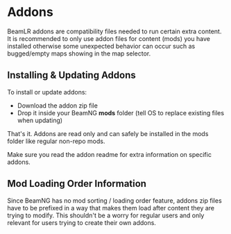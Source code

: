 
# Addons
BeamLR addons are compatibility files needed to run certain extra content. It is recommended to only use addon files for content (mods) you have installed otherwise some unexpected behavior can occur such as bugged/empty maps showing in the map selector.

## Installing & Updating Addons
To install or update addons:
* Download the addon zip file
* Drop it inside your BeamNG **mods** folder (tell OS to replace existing files when updating)

That's it. Addons are read only and can safely be installed in the mods folder like regular non-repo mods.

Make sure you read the addon readme for extra information on specific addons.
## Mod Loading Order Information
Since BeamNG has no mod sorting / loading order feature, addons zip files have to be prefixed in a way that makes them load after content they are trying to modify. This shouldn't be a worry for regular users and only relevant for users trying to create their own addons. 